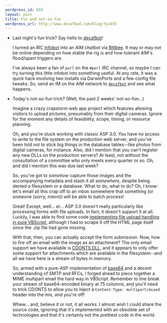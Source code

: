 ```yaml
--- 
wordpress_id: 655
layout: post
title: Fun and not-so-fun
wordpress_url: http://www.decafbad.com/blog/?p=655
---
```

* Last night's fun trick?  Say hello to <a href="aim:goim?Screenname=decafbot&Message=help">decafbot</a>!  

  I turned an IRC [Infobot][ib] into an AIM chatbot via [Bitlbee][bb].  It may or may not be online depending on how stable the rig is and how tolerant AIM's flood/spam triggers are.

  I've always been a fan of `purl` on the `#perl` IRC channel, so maybe I can try turning this little infobot into something useful.  At any rate, it was a quick hack involving two installs via DarwinPorts and a few config file tweaks.  So, send an IM on the AIM network to <a href="aim:goim?Screenname=decafbot&Message=help">`decafbot`</a> and see what happens.

[ib]: http://infobot.sourceforge.net
[bb]: http://www.bitlbee.org/

* Today's not-so-fun trick?  (Well, the past 2 weeks' not-so-fun...)

  Imagine a crazy crapstorm web app project which features allowing visitors to upload pictures, presumably from their digital cameras.  Ignore for the moment any details of feasibility, scope, timing, or resource planning.

  Oh, and you're stuck working with classic ASP 3.0.  You have no access to write to the file system on the production web server, and you've been told not to stick big things in the database tables--like photos from digital cameras, for instance.  Also, did I mention that you can't register any new DLLs on the production servers?  At least, not without the consultation of a committee who only meets every quarter or so.  Oh, and did I mention this was due last week?

  So, you've got to *somehow* capture those images and the accompanying metadata and stash it all *somewhere*, despite being denied a filesystem or a database.  What to do, what to do?  Oh, I know: let's email all this crap off to an inbox somewhere that something (or someone (*sorry, intern*)) will be able to batch process!

  Great!  Except, well... er...  ASP 3.0 doesn't really particularly like processing forms with file uploads.  In fact, it doesn't support it at all.  Luckily, I was able to find some code [implementing file upload handling in pure VBScript][file], although I had to scrape it off the HTML page itself since the .zip file had gone missing.

  With that, then, you can actually accept the form submission.  Now, how to fire off an email with the image as an attachment?  The only email support we have available is [CDONTS.DLL][cdonts], and it appears to only offer some support for attachments which are available in the filesystem--and all we have here is a stream of bytes in memory.  

  So, armed with a pure-ASP implementation of [base64][] and a decent understanding of SMTP and RFCs, I forged ahead to piece together a MIME multipart email the hard way in VBScript.  Remember to line break your stream of base64-encoded binary at 75 columns, and you'll need to trick CDONTS to allow you to inject a `Content-Type: multipart/mixed` header into the mix, and you're off!

  Whew... and, believe it or not, it all works.  I almost wish I could share the source code, ignoring that it's implemented with an obsolete set of technologies and that it's certainly not the prettiest code in the world.

[base64]: http://www.freevbcode.com/ShowCode.asp?ID=5248
[file]: http://aspzone.com/articles/160.aspx
[cdonts]: http://www.mostlylucid.co.uk/archive/2003/10/15/589.aspx
